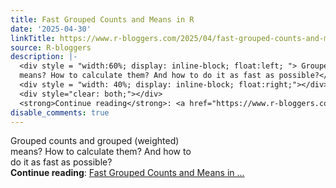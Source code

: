 ```yaml
---
title: Fast Grouped Counts and Means in R
date: '2025-04-30'
linkTitle: https://www.r-bloggers.com/2025/04/fast-grouped-counts-and-means-in-r/
source: R-bloggers
description: |-
  <div style = "width:60%; display: inline-block; float:left; "> Grouped counts and grouped (weighted)<br />
  means? How to calculate them? And how to do it as fast as possible?</div>
  <div style = "width: 40%; display: inline-block; float:right;"></div>
  <div style="clear: both;"></div>
  <strong>Continue reading</strong>: <a href="https://www.r-bloggers.com/2025/04/fast-grouped-counts-and-means-in-r/">Fast Grouped Counts and Means in ...
disable_comments: true
---
```

<div style = "width:60%; display: inline-block; float:left; "> Grouped counts and grouped (weighted)<br />
means? How to calculate them? And how to do it as fast as possible?</div>
<div style = "width: 40%; display: inline-block; float:right;"></div>
<div style="clear: both;"></div>
<strong>Continue reading</strong>: <a href="https://www.r-bloggers.com/2025/04/fast-grouped-counts-and-means-in-r/">Fast Grouped Counts and Means in ...